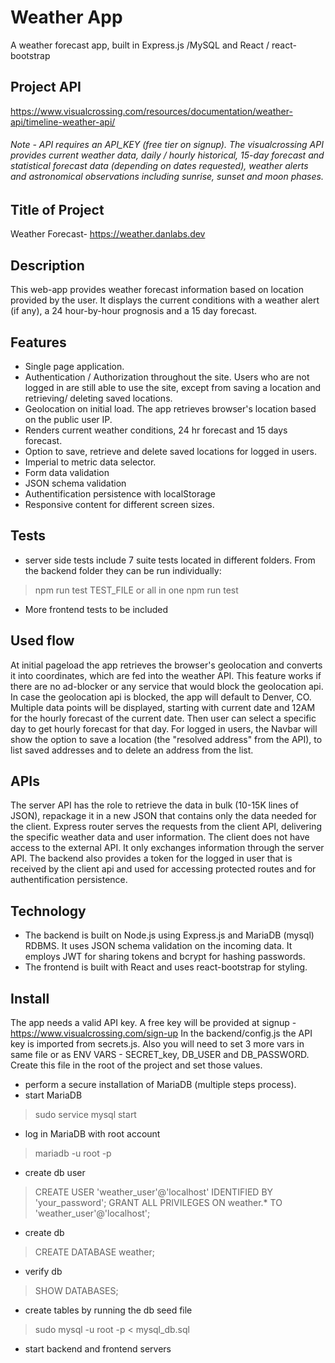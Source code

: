 # Weather App
A weather forecast app, built in Express.js /MySQL and React / react-bootstrap

## Project API
https://www.visualcrossing.com/resources/documentation/weather-api/timeline-weather-api/
###### Note - API requires an API_KEY (free tier on signup). The visualcrossing API provides current weather data, daily / hourly historical, 15-day forecast and statistical forecast data (depending on dates requested), weather alerts and astronomical observations including sunrise, sunset and moon phases. ######

## Title of Project
Weather Forecast- https://weather.danlabs.dev

## Description
This web-app provides weather forecast information based on location provided by the user. It displays the current conditions with a weather alert (if any), a 24 hour-by-hour prognosis and a 15 day forecast.

## Features
- Single page application.
- Authentication / Authorization throughout the site. Users who are not logged in are still able to use the site, except from saving a location and retrieving/ deleting saved locations.
- Geolocation on initial load. The app retrieves browser's location based on the public user IP.
- Renders current weather conditions, 24 hr forecast and 15 days forecast.
- Option to save, retrieve and delete saved locations for logged in users.
- Imperial to metric data selector.
- Form data validation
- JSON schema validation
- Authentification persistence with localStorage
- Responsive content for different screen sizes.

## Tests
- server side tests include 7 suite tests located in different folders. From the backend folder they can be run individually:
> npm run test TEST_FILE
or all in one 
> npm run test
- More frontend tests to be included

## Used flow
At initial pageload the app retrieves the browser's geolocation and converts it into coordinates, which are fed into the weather API. This feature works if there are no ad-blocker or any service that would block the geolocation api. In case the geolocation api is blocked, the app will default to Denver, CO.
Multiple data points will be displayed, starting with current date and 12AM for the hourly forecast of the current date. Then user can select a specific day to get hourly forecast for that day.
For logged in users, the Navbar will show the option to save a location (the "resolved address" from the API), to list saved addresses and to delete an address from the list.

## APIs
The server API has the role to retrieve the data in bulk (10-15K lines of JSON), repackage it in a new JSON that contains only the data needed for the client. Express router serves the requests from the client API, delivering the specific weather data and user information. The client does not have access to the external API. It only exchanges information through the server API. The backend also provides a token for the logged in user that is received by the client api and used for accessing protected routes and for authentification persistence.

## Technology
- The backend is built on Node.js using Express.js and MariaDB (mysql) RDBMS. It uses JSON schema validation on the incoming data. It employs JWT for sharing tokens and bcrypt for hashing passwords.
- The frontend is built with React and uses react-bootstrap for styling.

## Install
The app needs a valid API key. A free key will be provided at signup - https://www.visualcrossing.com/sign-up
In the backend/config.js the API key is imported from secrets.js. Also you will need to set 3 more vars in same file or as ENV VARS - SECRET_key, DB_USER and DB_PASSWORD.
Create this file in the root of the project and set those values.
- perform a secure installation of MariaDB (multiple steps process).
- start MariaDB
> sudo service mysql start
- log in MariaDB with root account
> mariadb -u root -p
- create db user
> CREATE USER 'weather_user'@'localhost' IDENTIFIED BY 'your_password';
> GRANT ALL PRIVILEGES ON weather.* TO 'weather_user'@'localhost';
- create db
> CREATE DATABASE weather;
- verify db
> SHOW DATABASES;
- create tables by running the db seed file
> sudo mysql -u root -p < mysql_db.sql
- start backend and frontend servers


